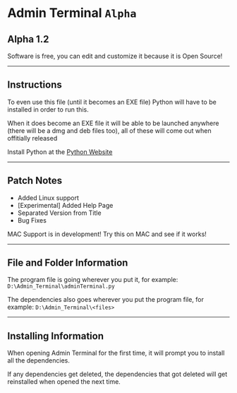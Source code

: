# Admin Terminal `Alpha`

## Alpha 1.2

Software is free, you can edit and customize it because it is Open Source!

---

## Instructions

To even use this file (until it becomes an EXE file) Python will have to be installed in order to run this.

When it does become an EXE file it will be able to be launched anywhere (there will be a dmg and deb files too), all of these will come out when offitially released

Install Python at the [Python Website](www.python.org)

---

## Patch Notes

-   Added Linux support
-   [Experimental] Added Help Page
-   Separated Version from Title
-   Bug Fixes
    
MAC Support is in development! Try this on MAC and see if it works!

---

## File and Folder Information

The program file is going wherever you put it, for example: `D:\Admin_Terminal\adminTerminal.py`

The dependencies also goes wherever you put the program file, for example: `D:\Admin_Terminal\<files>`

---

## Installing Information

When opening Admin Terminal for the first time, it will prompt you to install all the dependencies.

If any dependencies get deleted, the dependencies that got deleted will get reinstalled when opened the next time.
